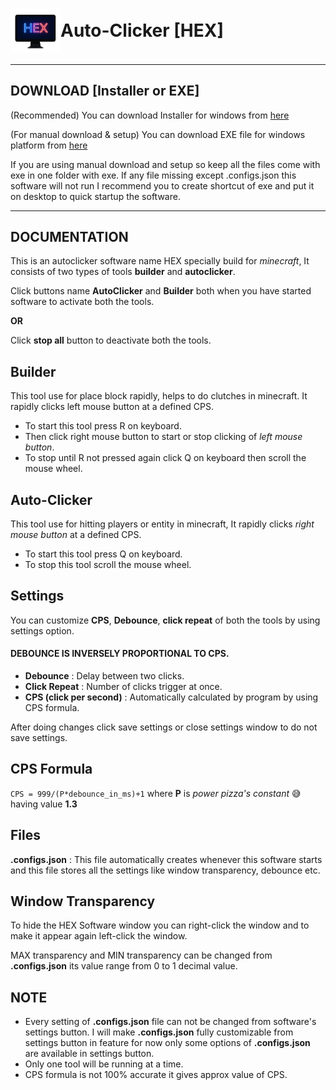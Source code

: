 <h1 style="display: flex; align-items: center;"> <img src="fab_icon.png" alt="HEX_ICON" width="80px" /> Auto-Clicker [HEX]</h1>

___
## DOWNLOAD [Installer or EXE]
(Recommended) You can download Installer for windows from [here](https://drive.google.com/file/d/14GlMkg0sQuIZ0rvF0DzHvT2FLV5WkoqN/view?usp=sharing)

(For manual download & setup) You can download EXE file for windows platform from [here](https://drive.google.com/file/d/1z1kjraVPcFRtISTDvNorAT3EEGhM-kRr/view?usp=sharing)

If you are using manual download and setup so keep all the files come with exe in one folder with exe. If any file missing except .configs.json this software will not run I recommend you to create shortcut of exe and put it on desktop to quick startup the software.

---
## DOCUMENTATION
This is an autoclicker software name HEX specially build for _minecraft_, It consists of two types of tools **builder** and **autoclicker**.

Click buttons name **AutoClicker** and **Builder** both when you have started software to activate both the tools.

**OR**

Click **stop all** button to deactivate both the tools.
## Builder
This tool use for place block rapidly, helps to do clutches in minecraft. It rapidly clicks left mouse button at a defined CPS. 
- To start this tool press R on keyboard.
- Then click right mouse button to start or stop clicking of _left mouse button_.
- To stop until R not pressed again click Q on keyboard then scroll the mouse wheel.

## Auto-Clicker
This tool use for hitting players or entity in minecraft, It rapidly clicks _right mouse button_ at a defined CPS.
- To start this tool press Q on keyboard.
- To stop this tool scroll the mouse wheel.

## Settings
You can customize **CPS**, **Debounce**, **click repeat** of both the tools by using settings option.

#### DEBOUNCE IS INVERSELY PROPORTIONAL TO CPS.

- **Debounce** : Delay between two clicks.
- **Click Repeat** : Number of clicks trigger at once.
- **CPS (click per second)** : Automatically calculated by program by using CPS formula.

After doing changes click save settings or close settings window to do not save settings.

## CPS Formula
`CPS = 999/(P*debounce_in_ms)+1`
where **P** is _power pizza's constant_ 😅 having value **1.3**

## Files
**.configs.json** : This file automatically creates whenever this software starts and this file stores all the settings like window transparency, debounce etc.

## Window Transparency
To hide the HEX Software window you can right-click the window and to make it appear again left-click the window.

MAX transparency and MIN transparency can be changed from **.configs.json** its value range from 0 to 1 decimal value.

## NOTE
- Every setting of **.configs.json** file can not be changed from software's settings button. I will make **.configs.json** fully customizable from settings button in feature for now only some options of **.configs.json** are available in settings button.
- Only one tool will be running at a time.
- CPS formula is not 100% accurate it gives approx value of CPS.
